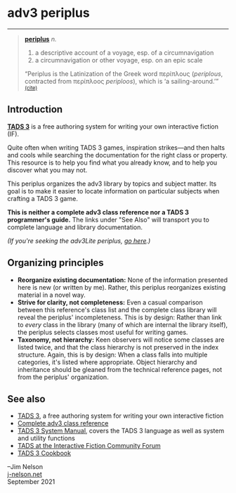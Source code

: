 # adv3 periplus

------------------------------------------------------------------------

> **[periplus](https://www.thefreedictionary.com/periplus)** *n.*
>
> 1.  a descriptive account of a voyage, esp. of a circumnavigation
> 2.  a circumnavigation or other voyage, esp. on an epic scale
>
>   
> “Periplus is the Latinization of the Greek word περίπλους
> (*periplous*, contracted from περίπλοος *periploos*), which is ‘a
> sailing-around.’”
> <a href="https://en.wikipedia.org/wiki/Periplus#Etymology"
> style="font-size: smaller">(cite)</a>

## Introduction

**<a href="https://www.tads.org" target="_blank">TADS 3</a>** is a free
authoring system for writing your own interactive fiction (IF).

Quite often when writing TADS 3 games, inspiration strikes—and then
halts and cools while searching the documentation for the right class or
property. This resource is to help you find what you already know, and
to help you discover what you may not.

This periplus organizes the adv3 library by topics and subject matter.
Its goal is to make it easier to locate information on particular
subjects when crafting a TADS 3 game.

**This is neither a complete adv3 class reference nor a TADS 3
programmer's guide.** The links under "See Also" will transport you to
complete language and library documentation.

*(If you're seeking the adv3Lite periplus,
<a href="../adv3Lite/index.html" target="_blank">go here</a>.)*

## Organizing principles

- **Reorganize existing documentation:** None of the information
  presented here is new (or written by me). Rather, this periplus
  reorganizes existing material in a novel way.
- **Strive for clarity, not completeness:** Even a casual comparison
  between this reference's class list and the complete class library
  will reveal the periplus' incompleteness. This is by design: Rather
  than link to *every* class in the library (many of which are internal
  the library itself), the periplus selects classes most useful for
  writing games.
- **Taxonomy, not hierarchy:** Keen observers will notice some classes
  are listed twice, and that the class hierarchy is not preserved in the
  index structure. Again, this is by design: When a class falls into
  multiple categories, it's listed where appropriate. Object hierarchy
  and inheritance should be gleaned from the technical reference pages,
  not from the periplus' organization.

## See also

- <a href="https://www.tads.org" target="_blank">TADS 3</a>, a free
  authoring system for writing your own interactive fiction
- <a href="libref/index.html" target="_blank">Complete adv3 class
  reference</a>
- <a href="https://www.tads.org/t3doc/doc/sysman/toc.htm"
  target="_blank">TADS 3 System Manual</a>, covers the TADS 3 language
  as well as system and utility functions
- <a href="https://intfiction.org/c/authoring/tads/20"
  target="_blank">TADS at the Interactive Fiction Community Forum</a>
- [TADS 3 Cookbook](https://github.com/jimbonator/tads-cookbook/wiki)

–Jim Nelson  
[j-nelson.net](https://j-nelson.net)  
September 2021
